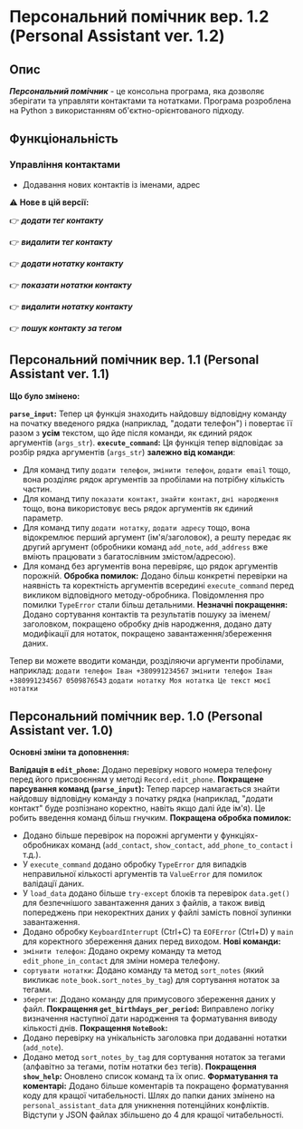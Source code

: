 # Персональний помічник вер. 1.2 (Personal Assistant ver. 1.2)

## Опис
***Персональний помічник*** - це консольна програма, яка дозволяє зберігати та управляти контактами та нотатками. Програма розроблена на Python з використанням об'єктно-орієнтованого підходу.

## Функціональність

### Управління контактами
- Додавання нових контактів із іменами, адрес





⚠️ **Нове в цій версії:**


👉 ***додати тег контакту***

👉 ***видалити тег контакту***

👉 ***додати нотатку контакту***

👉 ***показати нотатки контакту***

👉 ***видалити нотатку контакту***

👉 ***пошук контакту за тегом***




## Персональний помічник вер. 1.1 (Personal Assistant ver. 1.1)

**Що було змінено:**

**`parse_input`:** Тепер ця функція знаходить найдовшу відповідну команду на початку введеного рядка (наприклад, "додати телефон") і повертає її разом з **усім** текстом, що йде після команди, як єдиний рядок аргументів (`args_str`).
**`execute_command`:** Ця функція тепер відповідає за розбір рядка аргументів (`args_str`) **залежно від команди**:
* Для команд типу `додати телефон`, `змінити телефон`, `додати email` тощо, вона розділяє рядок аргументів за пробілами на потрібну кількість частин.
* Для команд типу `показати контакт`, `знайти контакт`, `дні народження` тощо, вона використовує весь рядок аргументів як єдиний параметр.
* Для команд типу `додати нотатку`, `додати адресу` тощо, вона відокремлює перший аргумент (ім'я/заголовок), а решту передає як другий аргумент (обробники команд `add_note`, `add_address` вже вміють працювати з багатослівним змістом/адресою).
* Для команд без аргументів вона перевіряє, що рядок аргументів порожній.
**Обробка помилок:** Додано більш конкретні перевірки на наявність та коректність аргументів всередині `execute_command` перед викликом відповідного методу-обробника. Повідомлення про помилки `TypeError` стали більш детальними.
**Незначні покращення:** Додано сортування контактів та результатів пошуку за іменем/заголовком, покращено обробку днів народження, додано дату модифікації для нотаток, покращено завантаження/збереження даних.

Тепер ви можете вводити команди, розділяючи аргументи пробілами, наприклад:
`додати телефон Іван +380991234567`
`змінити телефон Іван +380991234567 0509876543`
`додати нотатку Моя нотатка Це текст моєї нотатки`


## Персональний помічник вер. 1.0 (Personal Assistant ver. 1.0)

**Основні зміни та доповнення:**

**Валідація в `edit_phone`:** Додано перевірку нового номера телефону перед його присвоєнням у методі `Record.edit_phone`.
**Покращене парсування команд (`parse_input`):** Тепер парсер намагається знайти найдовшу відповідну команду з початку рядка (наприклад, "додати контакт" буде розпізнано коректно, навіть якщо далі йде ім'я). Це робить введення команд більш гнучким.
**Покращена обробка помилок:**
* Додано більше перевірок на порожні аргументи у функціях-обробниках команд (`add_contact`, `show_contact`, `add_phone_to_contact` і т.д.).
* У `execute_command` додано обробку `TypeError` для випадків неправильної кількості аргументів та `ValueError` для помилок валідації даних.
* У `load_data` додано більше `try-except` блоків та перевірок `data.get()` для безпечнішого завантаження даних з файлів, а також вивід попереджень при некоректних даних у файлі замість повної зупинки завантаження.
* Додано обробку `KeyboardInterrupt` (Ctrl+C) та `EOFError` (Ctrl+D) у `main` для коректного збереження даних перед виходом.
**Нові команди:**
* `змінити телефон`: Додано окрему команду та метод `edit_phone_in_contact` для зміни номера телефону.
* `сортувати нотатки`: Додано команду та метод `sort_notes` (який викликає `note_book.sort_notes_by_tag`) для сортування нотаток за тегами.
* `зберегти`: Додано команду для примусового збереження даних у файл.
**Покращення `get_birthdays_per_period`:** Виправлено логіку визначення наступної дати народження та форматування виводу кількості днів.
**Покращення `NoteBook`:**
* Додано перевірку на унікальність заголовка при додаванні нотатки (`add_note`).
* Додано метод `sort_notes_by_tag` для сортування нотаток за тегами (алфавітно за тегами, потім нотатки без тегів).
**Покращення `show_help`:** Оновлено список команд та їх опис.
**Форматування та коментарі:** Додано більше коментарів та покращено форматування коду для кращої читабельності. Шлях до папки даних змінено на `personal_assistant_data` для уникнення потенційних конфліктів. Відступи у JSON файлах збільшено до 4 для кращої читабельності.
